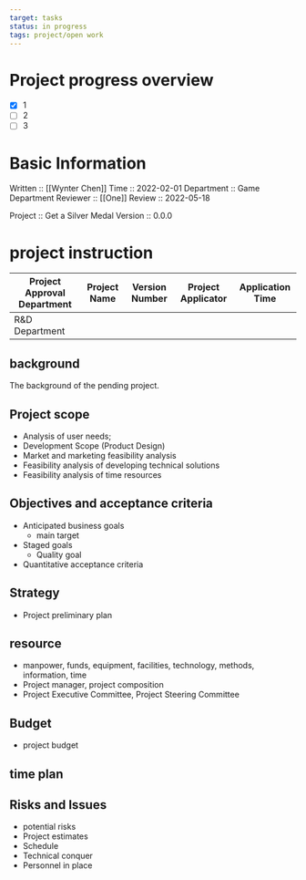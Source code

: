 ```yaml
---
target: tasks
status: in progress
tags: project/open work
---
```


# Project progress overview

- [x] 1
- [ ] 2
- [ ] 3

# Basic Information

Written :: [[Wynter Chen]]
Time :: 2022-02-01
Department :: Game Department
Reviewer :: [[One]]
Review :: 2022-05-18

Project :: Get a Silver Medal
Version :: 0.0.0

# project instruction
| Project Approval Department | Project Name | Version Number | Project Applicator | Application Time |
| -------- | -------- | ------ | ---------- | -------- |
| R&D Department | | | | |


## background

The background of the pending project.

## Project scope
- Analysis of user needs;
- Development Scope (Product Design)
- Market and marketing feasibility analysis
- Feasibility analysis of developing technical solutions
- Feasibility analysis of time resources

## Objectives and acceptance criteria
- Anticipated business goals
	- main target
- Staged goals
	- Quality goal
- Quantitative acceptance criteria

## Strategy
- Project preliminary plan

## resource
- manpower, funds, equipment, facilities, technology, methods, information, time
- Project manager, project composition
- Project Executive Committee, Project Steering Committee


## Budget
- project budget

## time plan

## Risks and Issues

- potential risks
- Project estimates
- Schedule
- Technical conquer
- Personnel in place
